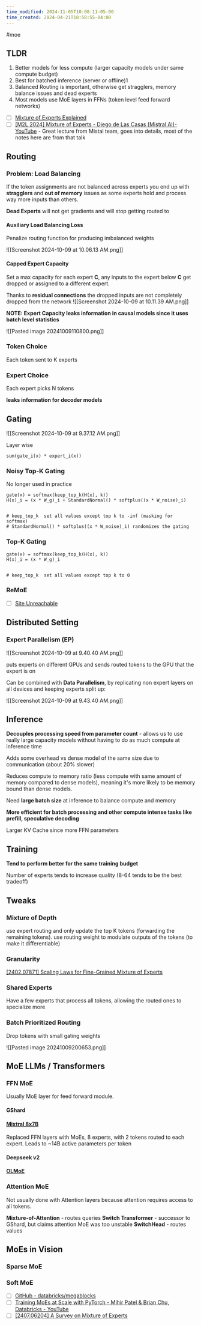 ```yaml
---
time_modified: 2024-11-05T10:08:11-05:00
time_created: 2024-04-21T18:58:55-04:00
---
```


#moe

## TLDR
1. Better models for less compute (larger capacity models under same compute budget)
2. Best for batched inference (server or offline)1
3. Balanced Routing is important, otherwise get stragglers, memory balance issues and dead experts
4. Most models use MoE layers in FFNs (token level feed forward networks)


- [ ] [Mixture of Experts Explained](https://huggingface.co/blog/moe)
- [ ] [\[M2L 2024\] Mixture of Experts - Diego de Las Casas (Mistral AI)- YouTube](https://youtu.be/ayguaRDBkgQ?si=ZO9dUXX24xjOef58) - Great lecture from Mistal team, goes into details, most of the notes here are from that talk

## Routing

### Problem: Load Balancing

If the token assignments are not balanced across experts you end up with **stragglers** and **out of memory** issues as some experts hold and process way more inputs than others.

**Dead Experts** will not get gradients and will stop getting routed to

#### Auxiliary Load Balancing Loss

Penalize routing function for producing imbalanced weights

![[Screenshot 2024-10-09 at 10.06.13 AM.png]]

#### Capped Expert Capacity

Set a max capacity for each expert **C**,  any inputs to the expert below **C** get dropped or assigned to a different expert.

Thanks to **residual connections** the dropped inputs are not completely dropped from the network
![[Screenshot 2024-10-09 at 10.11.39 AM.png]]

**NOTE: Expert Capacity leaks information in causal models since it uses batch level statistics**

![[Pasted image 20241009110800.png]]
### Token Choice

Each token sent to K experts

### Expert Choice

Each expert picks N tokens

**leaks information for decoder models**


## Gating

![[Screenshot 2024-10-09 at 9.37.12 AM.png]]


Layer wise 

```
sum(gate_i(x) * expert_i(x))
```

### Noisy Top-K Gating

No longer used in practice

```
gate(x) = softmax(keep_top_k(H(x), k))
H(x)_i = (x * W_g)_i + StandardNormal() * softplus((x * W_noise)_i)


# keep_top_k  set all values except top k to -inf (masking for softmax)
# StandardNormal() * softplus((x * W_noise)_i) randomizes the gating
```


### Top-K Gating

```
gate(x) = softmax(keep_top_k(H(x), k))
H(x)_i = (x * W_g)_i


# keep_top_k  set all values except top k to 0
```



### ReMoE
- [ ] [Site Unreachable](https://openreview.net/forum?id=4D0f16Vwc3)

## Distributed Setting


### Expert Parallelism (EP)
![[Screenshot 2024-10-09 at 9.40.40 AM.png]]

puts experts on different GPUs and sends routed tokens to the GPU that the expert is on

Can be combined with **Data Parallelism**, by replicating non expert layers on all devices and keeping experts split up:

![[Screenshot 2024-10-09 at 9.43.40 AM.png]]


## Inference

**Decouples processing speed from parameter count** - allows us to use really large capacity models without having to do as much compute at inference time

Adds some overhead vs dense model of the same size due to communication (about 20% slower)

Reduces compute to memory ratio (less compute with same amount of memory compared to dense models), meaning it's more likely to be memory bound than dense models.

Need **large batch size** at inference to balance compute and memory

**More efficient for batch processing and other compute intense tasks like prefill, speculative decoding**

Larger KV Cache since more FFN parameters

## Training

**Tend to perform better for the same training budget**

Number of experts tends to increase quality (8-64 tends to be the best tradeoff)


## Tweaks
### Mixture of Depth

use expert routing and only update the top K tokens (forwarding the remaining tokens). use routing weight to modulate outputs of the tokens (to make it differentiable)

### Granularity
[\[2402.07871\] Scaling Laws for Fine-Grained Mixture of Experts](https://arxiv.org/abs/2402.07871)

### Shared Experts

Have a few experts that process all tokens, allowing the routed ones to specialize more

### Batch Prioritized Routing

Drop tokens with small gating weights

![[Pasted image 20241009200653.png]]

## MoE LLMs / Transformers


### FFN MoE

Usually MoE layer for feed forward module.


#### GShard

#### [Mixtral 8x7B](https://youtu.be/ayguaRDBkgQ?si=XVXew1-ZxUyW0rSU&t=1228)

Replaced FFN layers with MoEs, 8 experts, with 2 tokens routed to each expert. Leads to ~14B active parameters per token

#### Deepseek v2
#### [OLMoE](https://arxiv.org/abs/2409.02060)

### Attention MoE

Not usually done with Attention layers because attention requires access to all tokens.

**Mixture-of-Attention** - routes queries
**Switch Transformer** - successor to GShard, but claims attention MoE was too unstable
**SwitchHead**  - routes values


## MoEs in Vision


### Sparse MoE

### Soft MoE



- [ ] [GitHub - databricks/megablocks](https://github.com/databricks/megablocks)
- [ ] [Training MoEs at Scale with PyTorch - Mihir Patel & Brian Chu, Databricks - YouTube](https://www.youtube.com/watch?v=1c56wxv00hI)
- [ ] [\[2407.06204\] A Survey on Mixture of Experts](https://arxiv.org/abs/2407.06204)